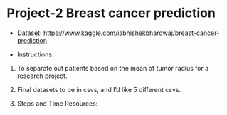 # Project-2 Breast cancer prediction

* Dataset: https://www.kaggle.com/iabhishekbhardwaj/breast-cancer-prediction

* Instructions:

1. To separate out patients based on the mean of tumor radius for a research project.

2. Final datasets to be in csvs, and I’d like 5 different csvs.

3. Steps and Time Resources:
